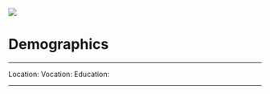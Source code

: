 <img src='https://avataaars.io/?avatarStyle=Circle&topType=LongHairDreads&accessoriesType=Prescription02&hairColor=BlondeGolden&facialHairType=Blank&clotheType=ShirtVNeck&clotheColor=Gray01&eyeType=Side&eyebrowType=UnibrowNatural&mouthType=Serious&skinColor=Tanned'
/>
# Demographics
---
Location: 
Vocation:
Education:

---